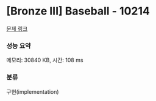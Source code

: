 # [Bronze III] Baseball - 10214 

[문제 링크](https://www.acmicpc.net/problem/10214) 

### 성능 요약

메모리: 30840 KB, 시간: 108 ms

### 분류

구현(implementation)


